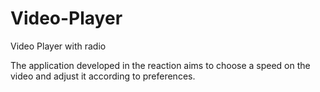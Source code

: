 # Video-Player
Video Player with radio

The application developed in the reaction aims to choose a speed on the video and adjust it according to preferences.
